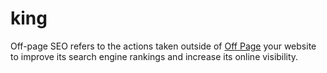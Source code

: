 # king
Off-page SEO refers to the actions taken outside of <a href="https://techzone-agency.com/">Off Page</a> your website to improve its search engine rankings and increase its online visibility.
